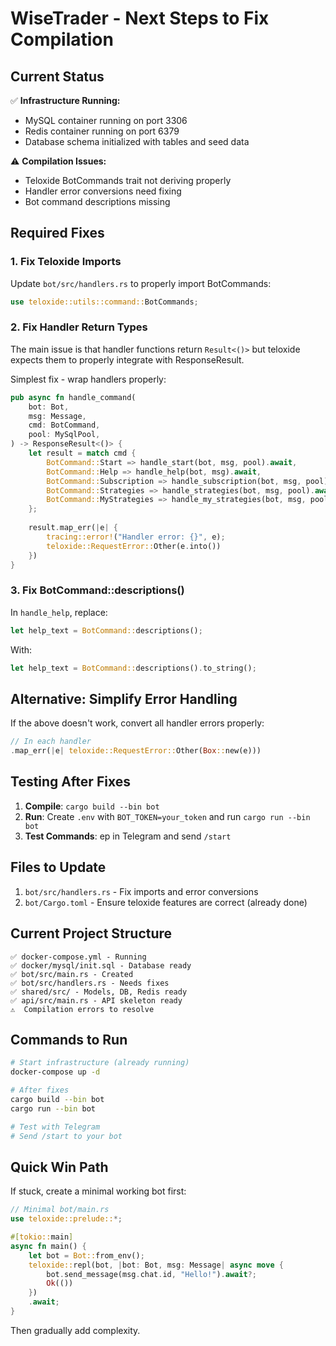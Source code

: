 # WiseTrader - Next Steps to Fix Compilation

## Current Status

✅ **Infrastructure Running:**
- MySQL container running on port 3306
- Redis container running on port 6379
- Database schema initialized with tables and seed data

⚠️ **Compilation Issues:**
- Teloxide BotCommands trait not deriving properly
- Handler error conversions need fixing
- Bot command descriptions missing

## Required Fixes

### 1. Fix Teloxide Imports

Update `bot/src/handlers.rs` to properly import BotCommands:

```rust
use teloxide::utils::command::BotCommands;
```

### 2. Fix Handler Return Types

The main issue is that handler functions return `Result<()>` but teloxide expects them to properly integrate with ResponseResult.

Simplest fix - wrap handlers properly:

```rust
pub async fn handle_command(
    bot: Bot,
    msg: Message,
    cmd: BotCommand,
    pool: MySqlPool,
) -> ResponseResult<()> {
    let result = match cmd {
        BotCommand::Start => handle_start(bot, msg, pool).await,
        BotCommand::Help => handle_help(bot, msg).await,
        BotCommand::Subscription => handle_subscription(bot, msg, pool).await,
        BotCommand::Strategies => handle_strategies(bot, msg, pool).await,
        BotCommand::MyStrategies => handle_my_strategies(bot, msg, pool).await,
    };
    
    result.map_err(|e| {
        tracing::error!("Handler error: {}", e);
        teloxide::RequestError::Other(e.into())
    })
}
```

### 3. Fix BotCommand::descriptions()

In `handle_help`, replace:
```rust
let help_text = BotCommand::descriptions();
```

With:
```rust
let help_text = BotCommand::descriptions().to_string();
```

## Alternative: Simplify Error Handling

If the above doesn't work, convert all handler errors properly:

```rust
// In each handler
.map_err(|e| teloxide::RequestError::Other(Box::new(e)))
```

## Testing After Fixes

1. **Compile**: `cargo build --bin bot`
2. **Run**: Create `.env` with `BOT_TOKEN=your_token` and run `cargo run --bin bot`
3. **Test Commands**: ep in Telegram and send `/start`

## Files to Update

1. `bot/src/handlers.rs` - Fix imports and error conversions
2. `bot/Cargo.toml` - Ensure teloxide features are correct (already done)

## Current Project Structure

```
✅ docker-compose.yml - Running
✅ docker/mysql/init.sql - Database ready
✅ bot/src/main.rs - Created
✅ bot/src/handlers.rs - Needs fixes
✅ shared/src/ - Models, DB, Redis ready
✅ api/src/main.rs - API skeleton ready
⚠️  Compilation errors to resolve
```

## Commands to Run

```bash
# Start infrastructure (already running)
docker-compose up -d

# After fixes
cargo build --bin bot
cargo run --bin bot

# Test with Telegram
# Send /start to your bot
```

## Quick Win Path

If stuck, create a minimal working bot first:

```rust
// Minimal bot/main.rs
use teloxide::prelude::*;

#[tokio::main]
async fn main() {
    let bot = Bot::from_env();
    teloxide::repl(bot, |bot: Bot, msg: Message| async move {
        bot.send_message(msg.chat.id, "Hello!").await?;
        Ok(())
    })
    .await;
}
```

Then gradually add complexity.

